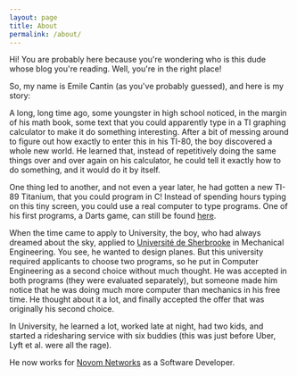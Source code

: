 ```yaml
---
layout: page
title: About
permalink: /about/
---
```


Hi! You are probably here because you're wondering who is this dude whose blog you're reading. Well, you're in the right place!

So, my name is Emile Cantin (as you've probably guessed), and here is my story:

A long, long time ago, some youngster in high school noticed, in the margin of his math book, some text that you could apparently type in a TI graphing calculator to make it do something interesting. After a bit of messing around to figure out how exactly to enter this in his TI-80, the boy discovered a whole new world. He learned that, instead of repetitively doing the same things over and over again on his calculator, he could tell it exactly how to do something, and it would do it by itself.

One thing led to another, and not even a year later, he had gotten a new TI-89 Titanium, that you could program in C! Instead of spending hours typing on this tiny screen, you could use a real computer to type programs. One of his first programs, a Darts game, can still be found [here][darts-ticalc].

When the time came to apply to University, the boy, who had always dreamed about the sky, applied to [Université de Sherbrooke][UdeS] in Mechanical Engineering. You see, he wanted to design planes. But this university required applicants to choose two programs, so he put in Computer Engineering as a second choice without much thought. He was accepted in both programs (they were evaluated separately), but someone made him notice that he was doing much more computer than mechanics in his free time. He thought about it a lot, and finally accepted the offer that was originally his second choice.

In University, he learned a lot, worked late at night, had two kids, and started a ridesharing service with six buddies (this was just before Uber, Lyft et al. were all the rage).

He now works for [Novom Networks][novom] as a Software Developer.

[darts-ticalc]:   http://www.ticalc.org/archives/files/fileinfo/396/39662.html
[UdeS]:           http://usherbrooke.ca
[novom]:          http://novomnetworks.com
